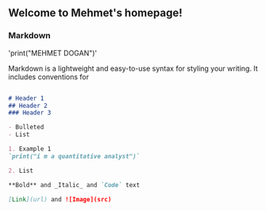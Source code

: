 ## Welcome to Mehmet's homepage!

### Markdown

'print("MEHMET DOGAN")'

Markdown is a lightweight and easy-to-use syntax for styling your writing. It includes conventions for

```markdown

# Header 1
## Header 2
### Header 3

- Bulleted
- List

1. Example 1
`print("i m a quantitative analyst")`

2. List

**Bold** and _Italic_ and `Code` text

[Link](url) and ![Image](src)
```
